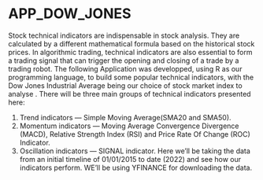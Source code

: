 # APP_DOW_JONES
Stock technical indicators are indispensable in stock analysis. They are calculated by a different mathematical formula based on the historical stock prices. In algorithmic trading, technical indicators are also essential to form a trading signal that can trigger the opening and closing of a trade by a trading robot.
The following Application was developped, using R as our programming language, to build some popular technical indicators, with the Dow Jones Industrial Average being our choice of stock market index to analyse . There will be three main groups of technical indicators presented here:
1. Trend indicators — Simple Moving Average(SMA20 and SMA50).
2. Momentum indicators — Moving Average Convergence Divergence (MACD), Relative Strength Index (RSI) and Price Rate Of Change (ROC) Indicator.
3. Oscillation indicators — SIGNAL indicator.
Here we’ll be taking the data from an initial timeline of 01/01/2015 to date (2022) and see how our indicators perform. WE’ll be using YFINANCE for downloading the data.
